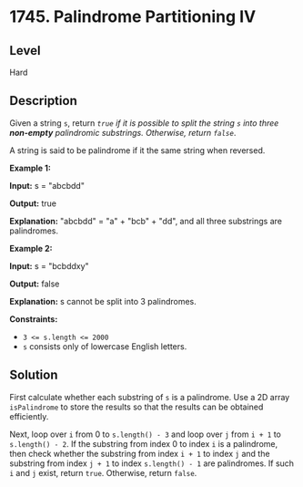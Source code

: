 # 1745. Palindrome Partitioning IV
## Level
Hard

## Description
Given a string `s`, return *`true` if it is possible to split the string `s` into three **non-empty** palindromic substrings. Otherwise, return `false`*.

A string is said to be palindrome if it the same string when reversed.

**Example 1:**

**Input:** s = "abcbdd"

**Output:** true

**Explanation:** "abcbdd" = "a" + "bcb" + "dd", and all three substrings are palindromes.

**Example 2:**

**Input:** s = "bcbddxy"

**Output:** false

**Explanation:** s cannot be split into 3 palindromes.

**Constraints:**

* `3 <= s.length <= 2000`
* `s` consists only of lowercase English letters.

## Solution
First calculate whether each substring of `s` is a palindrome. Use a 2D array `isPalindrome` to store the results so that the results can be obtained efficiently.

Next, loop over `i` from 0 to `s.length() - 3` and loop over `j` from `i + 1` to `s.length() - 2`. If the substring from index 0 to index `i` is a palindrome, then check whether the substring from index `i + 1` to index `j` and the substring from index `j + 1` to index `s.length() - 1` are palindromes. If such `i` and `j` exist, return `true`. Otherwise, return `false`.
